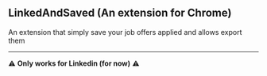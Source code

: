 ## LinkedAndSaved (An extension for Chrome)

An extension that simply save your job offers applied and allows export them

---

⚠ **Only works for Linkedin (for now)** ⚠
